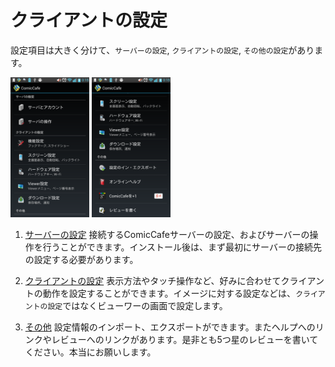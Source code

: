 # クライアントの設定
設定項目は大きく分けて、`サーバーの設定`, `クライアントの設定`, `その他の設定`があります。

<img src='https://raw.githubusercontent.com/burton999dev/ComicCafeHelp/master/images/ja/client/SettingsList.png' width='25%' height='25%'/>
<img src='https://raw.githubusercontent.com/burton999dev/ComicCafeHelp/master/images/ja/client/SettingsList2.png' width='25%' height='25%'/>


1. [サーバーの設定](Settings/ServerSettings.mkd)
    接続するComicCafeサーバーの設定、およびサーバーの操作を行うことができます。インストール後は、まず最初にサーバーの接続先の設定する必要があります。

1. [クライアントの設定](Settings/ClientSettings.mkd)
    表示方法やタッチ操作など、好みに合わせてクライアントの動作を設定することができます。イメージに対する設定などは、`クライアントの設定`ではなくビューワーの画面で設定します。

1. [その他](Settings/OtherSettings.mkd)
    設定情報のインポート、エクスポートができます。またヘルプへのリンクやレビューへのリンクがあります。是非とも5つ星のレビューを書いてください。本当にお願いします。
